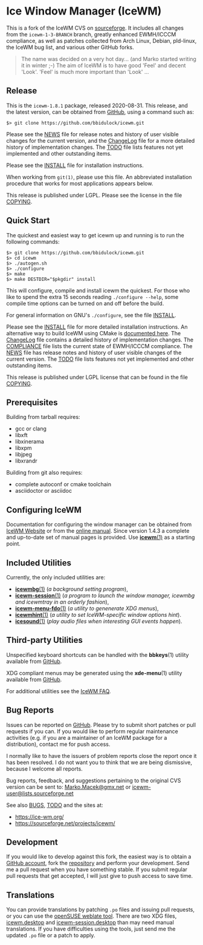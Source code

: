 [icewm -- read me first file.  2020-07-12]: #

Ice Window Manager (IceWM)
==========================

This is a fork of the IceWM CVS on [sourceforge][12].  It includes all changes
from the `icewm-1-3-BRANCH` branch, greatly enhanced EWMH/ICCCM compliance, as
well as patches collected from Arch Linux, Debian, pld-linux, the IceWM bug
list, and various other GitHub forks.

> The name was decided on a very hot day... (and Marko started writing it in
> winter ;-)  The aim of IceWM is to have good 'Feel' and decent 'Look'. 'Feel'
> is much more important than 'Look' ...


Release
-------

This is the `icewm-1.8.1` package, released 2020-08-31.  This release, and
the latest version, can be obtained from [GitHub][1], using a command such as:

    $> git clone https://github.com/bbidulock/icewm.git

Please see the [NEWS][3] file for release notes and history of user visible
changes for the current version, and the [ChangeLog][4] file for a more
detailed history of implementation changes.  The [TODO][5] file lists features
not yet implemented and other outstanding items.

Please see the [INSTALL][7] file for installation instructions.

When working from `git(1)`, please use this file.  An abbreviated
installation procedure that works for most applications appears below.

This release is published under LGPL.  Please see the license
in the file [COPYING][9].


Quick Start
-----------

The quickest and easiest way to get icewm up and running is to run the
following commands:

    $> git clone https://github.com/bbidulock/icewm.git
    $> cd icewm
    $> ./autogen.sh
    $> ./configure
    $> make
    $> make DESTDIR="$pkgdir" install

This will configure, compile and install icewm the quickest.  For those who
like to spend the extra 15 seconds reading `./configure --help`, some compile
time options can be turned on and off before the build.

For general information on GNU's `./configure`, see the file [INSTALL][7].

Please see the [INSTALL][7] file for more detailed installation instructions.
An alternative way to build IceWM using CMake is [documented here][19].
The [ChangeLog][4] file contains a detailed history of implementation changes.
The [COMPLIANCE][6] file lists the current state of EWMH/ICCCM compliance.  The
[NEWS][3] file has release notes and history of user visible changes of the
current version.  The [TODO][5] file lists features not yet implemented and
other outstanding items.

This release is published under LGPL license that can be found in the file
[COPYING][9].

Prerequisites
-------------

Building from tarball requires:

 - gcc or clang
 - libxft
 - libxinerama
 - libxpm
 - libjpeg
 - libxrandr

Building from git also requires:

 - complete autoconf or cmake toolchain
 - asciidoctor or asciidoc


Configuring IceWM
-----------------

Documentation for configuring the window manager can be obtained from [IceWM
Website][13] or from the [online manual][15].
Since version 1.4.3 a complete and up-to-date set of manual pages is provided.
Use [__icewm__(1)][26] as a starting point.


Included Utilities
------------------

Currently, the only included utilities are:

 - [__icewmbg__(1)][22] (_a background setting program_),
 - [__icewm-session__(1)][27] (_a program to launch the window manager, icewmbg and
   icewmtray in an orderly fashion_),
 - [__icewm-menu-fdo__(1)][24] (_a utility to genenerate XDG menus_),
 - [__icewmhint__(1)][23] (_a utility to set IceWM-specific window options hint_).
 - [__icesound__(1)][21] (_play audio files when interesting GUI events happen_).


Third-party Utilities
---------------------

Unspecified keyboard shortcuts can be handled with the __bbkeys__(1) utility
available from [GitHub][16].

XDG compliant menus may be generated using the __xde-menu__(1) utility
available from [GitHub][20].

For additional utilities see the [IceWM FAQ][14].


Bug Reports
-----------

Issues can be reported on [GitHub][2].  Please try to submit short patches or
pull requests if you can.  If you would like to perform regular maintenance
activities (e.g. if you are a maintainer of an IceWM package for a
distribution), contact me for push access.

I normally like to have the issuers of problem reports close the report once
it has been resolved.  I do not want you to think that we are being dismissive,
because I welcome all reports.

Bug reports, feedback, and suggestions pertaining to the original CVS version
can be sent to: Marko.Macek@gmx.net or icewm-user@lists.sourceforge.net

See also [BUGS][8], [TODO][5] and the sites at:

  - https://ice-wm.org/
  - https://sourceforge.net/projects/icewm/


Development
-----------

If you would like to develop against this fork, the easiest way is to obtain a
[GitHub account][10], fork the [repository][1] and perform your development.
Send me a pull request when you have something stable.  If you submit regular
pull requests that get accepted, I will just give to push access to save time.


Translations
------------

You can provide translations by patching `.po` files and issuing pull requests,
or you can use the [openSUSE weblate tool][11].  There are two XDG files,
[icewm.desktop][17] and [icewm-session.desktop][18] than may need manual
translations.  If you have difficulties using the tools, just send me the updated
`.po` file or a patch to apply.


[1]: https://github.com/bbidulock/icewm
[2]: https://github.com/bbidulock/icewm/issues
[3]: https://github.com/ice-wm/icewm/blob/1.8.1/NEWS
[4]: https://github.com/ice-wm/icewm/blob/1.8.1/ChangeLog
[5]: https://github.com/ice-wm/icewm/blob/1.8.1/TODO
[6]: https://github.com/ice-wm/icewm/blob/1.8.1/COMPLIANCE
[7]: https://github.com/ice-wm/icewm/blob/1.8.1/INSTALL
[8]: https://github.com/ice-wm/icewm/blob/1.8.1/BUGS
[9]: https://github.com/ice-wm/icewm/blob/1.8.1/COPYING
[10]: https://github.com/
[11]: https://l10n.opensuse.org/
[12]: https://sourceforge.net/projects/icewm/
[13]: https://ice-wm.org/
[14]: https://ice-wm.org/FAQ/
[15]: https://github.com/ice-wm/icewm/blob/1.8.1/doc/icewm.adoc
[16]: https://github.com/bbidulock/bbkeys/
[17]: https://github.com/ice-wm/icewm/blob/1.8.1/lib/icewm.desktop
[18]: https://github.com/ice-wm/icewm/blob/1.8.1/lib/icewm-session.desktop
[19]: https://github.com/ice-wm/icewm/blob/1.8.1/INSTALL-cmakebuild.md
[20]: https://github.com/bbidulock/xde-menu/
[21]: https://github.com/ice-wm/icewm/blob/1.8.1/man/icesound.pod
[22]: https://github.com/ice-wm/icewm/blob/1.8.1/man/icewmbg.pod
[23]: https://github.com/ice-wm/icewm/blob/1.8.1/man/icewmhint.pod
[24]: https://github.com/ice-wm/icewm/blob/1.8.1/man/icewm-menu-fdo.pod
[26]: https://github.com/ice-wm/icewm/blob/1.8.1/man/icewm.pod
[27]: https://github.com/ice-wm/icewm/blob/1.8.1/man/icewm-session.pod

[ vim: set ft=markdown sw=4 tw=80 nocin nosi fo+=tcqlorn spell: ]: #
